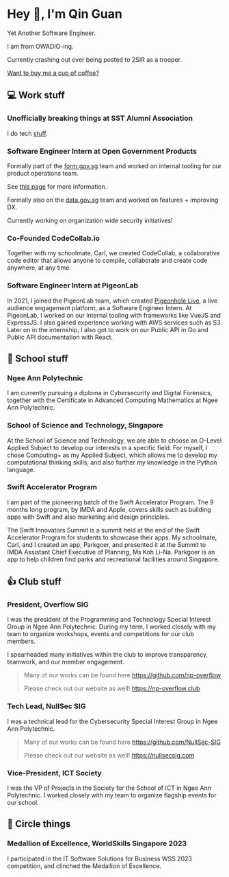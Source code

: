 <script setup>

import Days from './components/Days.vue'

</script>

# Hey :wave:, I'm Qin Guan

Yet Another Software Engineer.

I am <Days /> from OWADIO-ing.

Currently crashing out over being posted to 2SIR as a trooper.

[Want to buy me a cup of coffee?](https://donate.stripe.com/5kA6pAbQReQO2LC000)

## :computer: Work stuff

### Unofficially breaking things at SST Alumni Association

I do tech [stuff](https://github.com/sstalumniassociation).

### Software Engineer Intern at Open Government Products <Badge text="current" />

Formally part of the [form.gov.sg](https://form.gov.sg) team and worked on internal tooling for our product operations team.

See [this page](/projects#adminformgovsg) for more information.

Formally also on the [data.gov.sg](https://data.gov.sg) team and worked on features + improving DX.

Currently working on organization wide security initiatives!

### Co-Founded CodeCollab.io <Badge type="info" text="2018-2023" />

Together with my schoolmate, Carl, we created CodeCollab, a collaborative code editor that allows anyone to compile, collaborate and create code anywhere, at any time.

### Software Engineer Intern at PigeonLab <Badge type="info" text="2021" />

In 2021, I joined the PigeonLab team, which created [Pigeonhole Live](https://pigeonholelive.com), a live audience engagement platform, as a Software Engineer Intern. At PigeonLab, I worked on our internal tooling with frameworks like VueJS and ExpressJS. I also gained experience working with AWS services such as S3. Later on in the internship, I also got to work on our Public API in Go and Public API documentation with React.

## :school: School stuff

### Ngee Ann Polytechnic <Badge type="tip" text="2021 - 2024" />

I am currently pursuing a diploma in Cybersecurity and Digital Forensics, together with the Certificate in Advanced Computing Mathematics at Ngee Ann Polytechnic.

### School of Science and Technology, Singapore <Badge type="info" text="2017 - 2020" />

At the School of Science and Technology, we are able to choose an O-Level Applied Subject to develop our interests in a specific field. For myself, I chose Computing+ as my Applied Subject, which allows me to develop my computational thinking skills, and also further my knowledge in the Python language.

### Swift Accelerator Program <Badge type="info" text="2018" />

I am part of the pioneering batch of the Swift Accelerator Program. The 9 months long program, by IMDA and Apple, covers skills such as building apps with Swift and also marketing and design principles.

The Swift Innovators Summit is a summit held at the end of the Swift Accelerator Program for students to showcase their apps. My schoolmate, Carl, and I created an app, Parkgoer, and presented it at the Summit to IMDA Assistant Chief Executive of Planning, Ms Koh Li-Na. Parkgoer is an app to help children find parks and recreational facilities around Singapore.

## :thumbsup: Club stuff

### President, Overflow SIG

I was the president of the Programming and Technology Special Interest Group in Ngee Ann Polytechnic. During my term, I worked closely with my team to organize workshops, events and competitions for our club members.

I spearheaded many initiatives within the club to improve transparency, teamwork, and our member engagement.

> Many of our works can be found here <https://github.com/np-overflow>
>
> Please check out our website as well! <https://np-overflow.club>

### Tech Lead, NullSec SIG

I was a technical lead for the Cybersecurity Special Interest Group in Ngee Ann Polytechnic.

> Many of our works can be found here <https://github.com/NullSec-SIG>
>
> Please check out our website as well! <https://nullsecsig.com>

### Vice-President, ICT Society

I was the VP of Projects in the Society for the School of ICT in Ngee Ann Polytechnic. I worked closely with my team to organize flagship events for our school.

## :medal_sports: Circle things

### Medallion of Excellence, WorldSkills Singapore 2023

I participated in the IT Software Solutions for Business WSS 2023 competition, and clinched the Medallion of Excellence.
